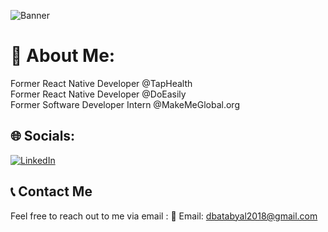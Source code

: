 ![Banner](https://github.com/user-attachments/assets/842c6ccf-967d-4287-92e4-3779ac36113c)

# 💫 About Me:
Former React Native Developer @TapHealth<br>Former React Native Developer @DoEasily<br>Former Software Developer Intern @MakeMeGlobal.org<br>

## 🌐 Socials:
[![LinkedIn](https://img.shields.io/badge/LinkedIn-Connect%20with%20Me-blue?style=for-the-badge&logo=linkedin)](https://www.linkedin.com/in/debabrata-batabyal-a10303218/)

## 📞 Contact Me
Feel free to reach out to me via email :
📧 Email: dbatabyal2018@gmail.com
